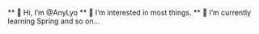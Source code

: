 ** 👋 Hi, I’m @AnyLyo
** 👀 I’m interested in most things.
** 🌱 I’m currently learning Spring and so on...


<!---
AnyLyo/AnyLyo is a ✨ special ✨ repository because its `README.md` (this file) appears on your GitHub profile.
You can click the Preview link to take a look at your changes.
--->
